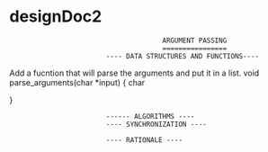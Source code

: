 # designDoc2


			                              ARGUMENT PASSING
			                              ================
                            ---- DATA STRUCTURES AND FUNCTIONS----
   Add a fucntion that will parse the arguments and put it in a list.
   void parse_arguments(char *input)
  {
  char
 
  }
          
                            ------ ALGORITHMS ----
                            ---- SYNCHRONIZATION ----

                            ---- RATIONALE ----
